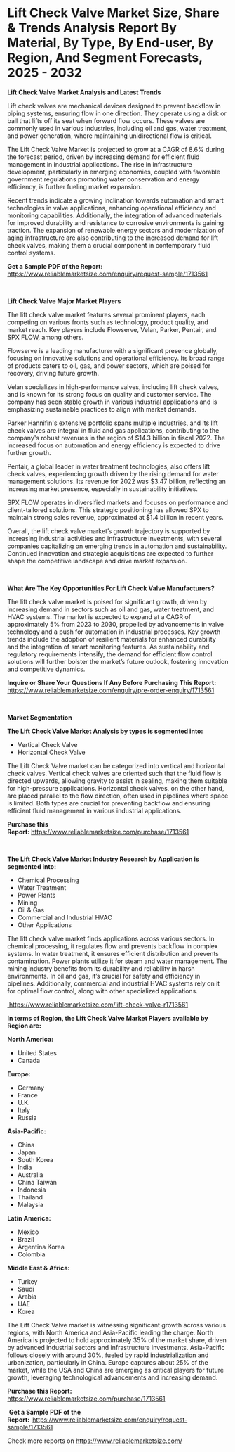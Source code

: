 <p><h1>Lift Check Valve Market Size, Share & Trends Analysis Report By Material, By Type, By End-user, By Region, And Segment Forecasts, 2025 - 2032</h1></p><p><strong>Lift Check Valve Market Analysis and Latest Trends</strong></p>
<p><p>Lift check valves are mechanical devices designed to prevent backflow in piping systems, ensuring flow in one direction. They operate using a disk or ball that lifts off its seat when forward flow occurs. These valves are commonly used in various industries, including oil and gas, water treatment, and power generation, where maintaining unidirectional flow is critical.</p><p>The Lift Check Valve Market is projected to grow at a CAGR of 8.6% during the forecast period, driven by increasing demand for efficient fluid management in industrial applications. The rise in infrastructure development, particularly in emerging economies, coupled with favorable government regulations promoting water conservation and energy efficiency, is further fueling market expansion.</p><p>Recent trends indicate a growing inclination towards automation and smart technologies in valve applications, enhancing operational efficiency and monitoring capabilities. Additionally, the integration of advanced materials for improved durability and resistance to corrosive environments is gaining traction. The expansion of renewable energy sectors and modernization of aging infrastructure are also contributing to the increased demand for lift check valves, making them a crucial component in contemporary fluid control systems.</p></p>
<p><strong>Get a Sample PDF of the Report:&nbsp;</strong> <a href="https://www.reliablemarketsize.com/enquiry/request-sample/1713561?utm_campaign=1131&utm_medium=2&utm_source=Github&utm_content=ia&utm_term=20022025&utm_id=lift-check-valve">https://www.reliablemarketsize.com/enquiry/request-sample/1713561</a></p>
<p>&nbsp;</p>
<p><strong>Lift Check Valve Major Market Players</strong></p>
<p><p>The lift check valve market features several prominent players, each competing on various fronts such as technology, product quality, and market reach. Key players include Flowserve, Velan, Parker, Pentair, and SPX FLOW, among others.</p><p>Flowserve is a leading manufacturer with a significant presence globally, focusing on innovative solutions and operational efficiency. Its broad range of products caters to oil, gas, and power sectors, which are poised for recovery, driving future growth.</p><p>Velan specializes in high-performance valves, including lift check valves, and is known for its strong focus on quality and customer service. The company has seen stable growth in various industrial applications and is emphasizing sustainable practices to align with market demands.</p><p>Parker Hannifin's extensive portfolio spans multiple industries, and its lift check valves are integral in fluid and gas applications, contributing to the company's robust revenues in the region of $14.3 billion in fiscal 2022. The increased focus on automation and energy efficiency is expected to drive further growth.</p><p>Pentair, a global leader in water treatment technologies, also offers lift check valves, experiencing growth driven by the rising demand for water management solutions. Its revenue for 2022 was $3.47 billion, reflecting an increasing market presence, especially in sustainability initiatives.</p><p>SPX FLOW operates in diversified markets and focuses on performance and client-tailored solutions. This strategic positioning has allowed SPX to maintain strong sales revenue, approximated at $1.4 billion in recent years.</p><p>Overall, the lift check valve market’s growth trajectory is supported by increasing industrial activities and infrastructure investments, with several companies capitalizing on emerging trends in automation and sustainability. Continued innovation and strategic acquisitions are expected to further shape the competitive landscape and drive market expansion.</p></p>
<p>&nbsp;</p>
<p><strong>What Are The Key Opportunities For Lift Check Valve Manufacturers?</strong></p>
<p><p>The lift check valve market is poised for significant growth, driven by increasing demand in sectors such as oil and gas, water treatment, and HVAC systems. The market is expected to expand at a CAGR of approximately 5% from 2023 to 2030, propelled by advancements in valve technology and a push for automation in industrial processes. Key growth trends include the adoption of resilient materials for enhanced durability and the integration of smart monitoring features. As sustainability and regulatory requirements intensify, the demand for efficient flow control solutions will further bolster the market’s future outlook, fostering innovation and competitive dynamics.</p></p>
<p><strong>Inquire or Share Your Questions If Any Before Purchasing This Report:</strong> <a href="https://www.reliablemarketsize.com/enquiry/pre-order-enquiry/1713561?utm_campaign=1131&utm_medium=2&utm_source=Github&utm_content=ia&utm_term=20022025&utm_id=lift-check-valve">https://www.reliablemarketsize.com/enquiry/pre-order-enquiry/1713561</a></p>
<p>&nbsp;</p>
<p><strong>Market Segmentation</strong></p>
<p><strong>The Lift Check Valve Market Analysis by types is segmented into:</strong></p>
<p><ul><li>Vertical Check Valve</li><li>Horizontal Check Valve</li></ul></p>
<p><p>The Lift Check Valve market can be categorized into vertical and horizontal check valves. Vertical check valves are oriented such that the fluid flow is directed upwards, allowing gravity to assist in sealing, making them suitable for high-pressure applications. Horizontal check valves, on the other hand, are placed parallel to the flow direction, often used in pipelines where space is limited. Both types are crucial for preventing backflow and ensuring efficient fluid management in various industrial applications.</p></p>
<p><strong>Purchase this Report:&nbsp;</strong><a href="https://www.reliablemarketsize.com/purchase/1713561?utm_campaign=1131&utm_medium=2&utm_source=Github&utm_content=ia&utm_term=20022025&utm_id=lift-check-valve">https://www.reliablemarketsize.com/purchase/1713561</a></p>
<p>&nbsp;</p>
<p><strong>The Lift Check Valve Market Industry Research by Application is segmented into:</strong></p>
<p><ul><li>Chemical Processing</li><li>Water Treatment</li><li>Power Plants</li><li>Mining</li><li>Oil & Gas</li><li>Commercial and Industrial HVAC</li><li>Other Applications</li></ul></p>
<p><p>The lift check valve market finds applications across various sectors. In chemical processing, it regulates flow and prevents backflow in complex systems. In water treatment, it ensures efficient distribution and prevents contamination. Power plants utilize it for steam and water management. The mining industry benefits from its durability and reliability in harsh environments. In oil and gas, it’s crucial for safety and efficiency in pipelines. Additionally, commercial and industrial HVAC systems rely on it for optimal flow control, along with other specialized applications.</p></p>
<p><a href="https://www.reliablemarketsize.com/lift-check-valve-r1713561?utm_campaign=1131&utm_medium=2&utm_source=Github&utm_content=ia&utm_term=20022025&utm_id=lift-check-valve">&nbsp;https://www.reliablemarketsize.com/lift-check-valve-r1713561</a></p>
<p><strong>In terms of Region, the Lift Check Valve Market Players available by Region are:</strong></p>
<p>
    <p> <strong> North America: </strong>
        <ul>
            <li>United States</li>
            <li>Canada</li>
        </ul>
        </p> 
    <p> <strong> Europe: </strong>
        <ul>
            <li>Germany</li>
            <li>France</li>
            <li>U.K.</li>
            <li>Italy</li>
            <li>Russia</li>
        </ul>
        </p> 
    <p> <strong> Asia-Pacific: </strong>
        <ul>
            <li>China</li>
            <li>Japan</li>
            <li>South Korea</li>
            <li>India</li>
            <li>Australia</li>
            <li>China Taiwan</li>
            <li>Indonesia</li>
            <li>Thailand</li>
            <li>Malaysia</li>
        </ul>
        </p> 
    <p> <strong> Latin America: </strong>
        <ul>
            <li>Mexico</li>
            <li>Brazil</li>
            <li>Argentina Korea</li>
            <li>Colombia</li>
        </ul>
        </p> 
    <p> <strong> Middle East & Africa: </strong>
        <ul>
            <li>Turkey</li>
            <li>Saudi</li>
            <li>Arabia</li>
            <li>UAE</li>
            <li>Korea</li>
        </ul>
    </p>
    </p>
<p><p>The Lift Check Valve market is witnessing significant growth across various regions, with North America and Asia-Pacific leading the charge. North America is projected to hold approximately 35% of the market share, driven by advanced industrial sectors and infrastructure investments. Asia-Pacific follows closely with around 30%, fueled by rapid industrialization and urbanization, particularly in China. Europe captures about 25% of the market, while the USA and China are emerging as critical players for future growth, leveraging technological advancements and increasing demand.</p></p>
<p><strong>Purchase this Report: </strong><a href="https://www.reliablemarketsize.com/purchase/1713561?utm_campaign=1131&utm_medium=2&utm_source=Github&utm_content=ia&utm_term=20022025&utm_id=lift-check-valve">https://www.reliablemarketsize.com/purchase/1713561</a></p>
<p>&nbsp;<strong>Get a Sample PDF of the Report:&nbsp;&nbsp;</strong><a href="https://www.reliablemarketsize.com/enquiry/request-sample/1713561?utm_campaign=1131&utm_medium=2&utm_source=Github&utm_content=ia&utm_term=20022025&utm_id=lift-check-valve">https://www.reliablemarketsize.com/enquiry/request-sample/1713561</a></p>
<p><strong></strong></p>
<p>Check more reports on <a href="https://www.reliablemarketsize.com/?utm_campaign=1131&utm_medium=2&utm_source=Github&utm_content=ia&utm_term=20022025&utm_id=lift-check-valve">https://www.reliablemarketsize.com/</a></p>